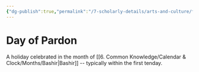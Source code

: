 ```yaml
---
{"dg-publish":true,"permalink":"/7-scholarly-details/arts-and-culture/festivals-and-holidays/day-of-pardon/","noteIcon":""}
---
```


# Day of Pardon

A holiday celebrated in the month of [[6. Common Knowledge/Calendar & Clock/Months/Bashir\|Bashir]] -- typically within the first tenday. 
